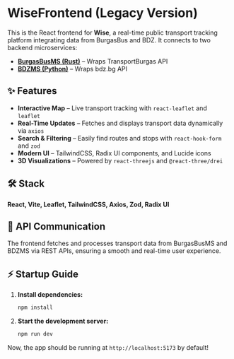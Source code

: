 # WiseFrontend (Legacy Version) 


This is the React frontend for **Wise**, a real-time public transport tracking platform integrating data from BurgasBus and BDZ. It connects to two backend microservices:  

- [**BurgasBusMS (Rust)**](https://github.com/ForceFinity/BurgasBusMS) – Wraps TransportBurgas API  
- [**BDZMS (Python)**](https://github.com/ForceFinity/BDZMS) – Wraps bdz.bg API

## ✨ Features  

- **Interactive Map** – Live transport tracking with `react-leaflet` and `leaflet`  
- **Real-Time Updates** – Fetches and displays transport data dynamically via `axios`  
- **Search & Filtering** – Easily find routes and stops with `react-hook-form` and `zod`  
- **Modern UI** – TailwindCSS, Radix UI components, and Lucide icons  
- **3D Visualizations** – Powered by `react-threejs` and `@react-three/drei`  

## 🛠 Stack  
**React, Vite, Leaflet, TailwindCSS, Axios, Zod, Radix UI**  

## 💼 API Communication  
The frontend fetches and processes transport data from BurgasBusMS and BDZMS via REST APIs, ensuring a smooth and real-time user experience.  

## ⚡ Startup Guide  
1. **Install dependencies:**  
   ```bash  
   npm install  
   ```  
2. **Start the development server:**  
   ```bash  
   npm run dev  
   ```
Now, the app should be running at `http://localhost:5173` by default!  

